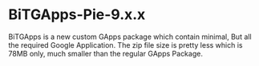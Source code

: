 # BiTGApps-Pie-9.x.x
BiTGApps is a new custom GApps package which contain minimal, But all the required Google Application. The zip file size is pretty less which is 78MB only, much smaller than the regular GApps Package.
